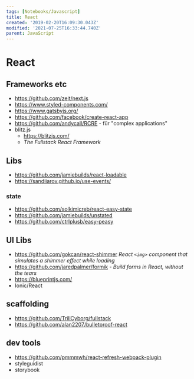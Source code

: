 ```yaml
---
tags: [Notebooks/Javascript]
title: React
created: '2019-02-20T16:09:30.043Z'
modified: '2021-07-25T16:33:44.740Z'
parent: JavaScript
---
```


# React

## Frameworks etc
- https://github.com/zeit/next.js
- https://www.styled-components.com/
- https://www.gatsbyjs.org/
- https://github.com/facebook/create-react-app
- https://github.com/andycall/RCRE - für "complex applications"
- blitz.js
  - https://blitzjs.com/
  - *The Fullstack React Framework*

## Libs
- https://github.com/jamiebuilds/react-loadable
- https://sandiiarov.github.io/use-events/

### state
- https://github.com/solkimicreb/react-easy-state
- https://github.com/jamiebuilds/unstated
- https://github.com/ctrlplusb/easy-peasy

## UI Libs
- https://github.com/gokcan/react-shimmer *React ```<img>``` component that simulates a shimmer effect while loading*
- https://github.com/jaredpalmer/formik - *Build forms in React, without the tears*
- https://blueprintjs.com/
- Ionic/React

## scaffolding
- https://github.com/TrillCyborg/fullstack
- https://github.com/alan2207/bulletproof-react

## dev tools
- https://github.com/pmmmwh/react-refresh-webpack-plugin
- styleguidist
- storybook
